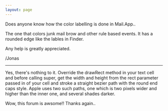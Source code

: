 ```yaml
---
layout: page
---
```


Does anyone know how the color labelling is done in Mail.App..

The one that colors junk mail brow and other rule based events.
It has a rounded edge like the lables in Finder.

Any help is greatly appreciated.

/Jonas

----
Yes, there's nothing to it.  Override the drawRect method in your text cell and before calling super, get the width and height from the rect parameter passed in of your cell and stroke a straight bezier path with the round end caps style.  Apple uses two such paths, one which is two pixels wider and higher than the inner one, and several shades darker.

Wow, this forum is awsome!!  Thanks again..
